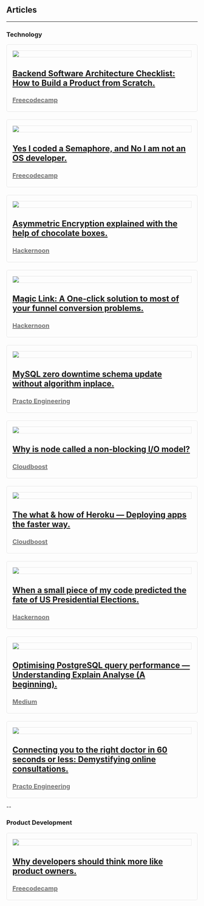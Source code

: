 ## Articles

---

### Technology

<div style="padding: 15px; border: 1px solid rgba(230, 230, 230, 1); border-radius: 5px">
<a href="https://www.freecodecamp.org/news/have-an-idea-want-to-build-a-product-from-scratch-heres-a-checklist-of-things-you-should-go-through-in-your-backend-software-architecture/" target="_blank">
  <div style="border: 1px solid rgba(230, 230, 230, 1)">
  <img src="images/product_scratch.jpeg?raw=true" style="height: inherit">
  </div>
  <div style="margin-top: 15px;">
    <h2 style="margin-bottom: 4px">Backend Software Architecture Checklist: How to Build a Product from Scratch.</h2>
    <h3 style="color: rgba(117, 117, 117, 1); margin-bottom: 5px">Freecodecamp</h3>
  </div>
</a>
</div>


<div style="padding: 15px; border: 1px solid rgba(230, 230, 230, 1); border-radius: 5px; margin-top: 20px">
<a href="https://medium.com/free-code-camp/yes-i-coded-a-semaphore-and-no-i-am-not-an-os-developer-c721650e1887" target="_blank">
  <div style="border: 1px solid rgba(230, 230, 230, 1)">
  <img src="images/semaphore.jpeg?raw=true" style="height: inherit">
  </div>
  <div style="margin-top: 15px;">
    <h2 style="margin-bottom: 4px">Yes I coded a Semaphore, and No I am not an OS developer.</h2>
    <h3 style="color: rgba(117, 117, 117, 1); margin-bottom: 5px">Freecodecamp</h3>
  </div>
</a>
</div>

<div style="padding: 15px; border: 1px solid rgba(230, 230, 230, 1); border-radius: 5px; margin-top: 20px">
<a href="https://medium.com/hackernoon/asymmetric-encryption-explained-using-chocolate-boxes-5a329ea6813e" target="_blank">
  <div style="border: 1px solid rgba(230, 230, 230, 1)">
  <img src="images/encryption.jpeg?raw=true" style="height: inherit">
  </div>
  <div style="margin-top: 15px;">
    <h2 style="margin-bottom: 4px">Asymmetric Encryption explained with the help of chocolate boxes.</h2>
    <h3 style="color: rgba(117, 117, 117, 1); margin-bottom: 5px">Hackernoon</h3>
  </div>
</a>
</div>

<div style="padding: 15px; border: 1px solid rgba(230, 230, 230, 1); border-radius: 5px; margin-top: 20px">
<a href="https://medium.com/hackernoon/magic-links-d680d410f8f7" target="_blank">
  <div style="border: 1px solid rgba(230, 230, 230, 1)">
  <img src="images/magic_link.png?raw=true" style="height: inherit">
  </div>
  <div style="margin-top: 15px;">
    <h2 style="margin-bottom: 4px">Magic Link: A One-click solution to most of your funnel conversion problems.</h2>
    <h3 style="color: rgba(117, 117, 117, 1); margin-bottom: 5px">Hackernoon</h3>
  </div>
</a>
</div>

<div style="padding: 15px; border: 1px solid rgba(230, 230, 230, 1); border-radius: 5px; margin-top: 20px">
<a href="https://medium.com/practo-engineering/mysql-zero-downtime-schema-update-without-algorithm-inplace-fd427ec5b681" target="_blank">
  <div style="border: 1px solid rgba(230, 230, 230, 1)">
  <img src="images/mysql.jpeg?raw=true" style="height: inherit">
  </div>
  <div style="margin-top: 15px;">
    <h2 style="margin-bottom: 4px">MySQL zero downtime schema update without algorithm inplace.</h2>
    <h3 style="color: rgba(117, 117, 117, 1); margin-bottom: 5px">Practo Engineering</h3>
  </div>
</a>
</div>

<div style="padding: 15px; border: 1px solid rgba(230, 230, 230, 1); border-radius: 5px; margin-top: 20px">
<a href="https://blog.cloudboost.io/why-is-node-called-a-non-blocking-i-o-model-eb639063bc14" target="_blank">
  <div style="border: 1px solid rgba(230, 230, 230, 1)">
  <img src="images/node.png?raw=true" style="height: inherit">
  </div>
  <div style="margin-top: 15px;">
    <h2 style="margin-bottom: 4px">Why is node called a non-blocking I/O model?</h2>
    <h3 style="color: rgba(117, 117, 117, 1); margin-bottom: 5px">Cloudboost</h3>
  </div>
</a>
</div>

<div style="padding: 15px; border: 1px solid rgba(230, 230, 230, 1); border-radius: 5px; margin-top: 20px">
<a href="https://blog.cloudboost.io/the-what-how-of-heroku-deploying-apps-the-faster-way-5bcb29e699e8" target="_blank">
  <div style="border: 1px solid rgba(230, 230, 230, 1)">
  <img src="images/heroku.png?raw=true" style="height: inherit">
  </div>
  <div style="margin-top: 15px;">
    <h2 style="margin-bottom: 4px">The what & how of Heroku — Deploying apps the faster way.</h2>
    <h3 style="color: rgba(117, 117, 117, 1); margin-bottom: 5px">Cloudboost</h3>
  </div>
</a>
</div>

<div style="padding: 15px; border: 1px solid rgba(230, 230, 230, 1); border-radius: 5px; margin-top: 20px">
<a href="https://medium.com/hackernoon/when-a-small-piece-of-my-code-predicted-the-fate-of-us-presidential-elections-e6f2a0cced4a" target="_blank">
  <div style="border: 1px solid rgba(230, 230, 230, 1)">
  <img src="images/sentiment_analysis.jpeg?raw=true" style="height: inherit">
  </div>
  <div style="margin-top: 15px;">
    <h2 style="margin-bottom: 4px">When a small piece of my code predicted the fate of US Presidential Elections.</h2>
    <h3 style="color: rgba(117, 117, 117, 1); margin-bottom: 5px">Hackernoon</h3>
  </div>
</a>
</div>

<div style="padding: 15px; border: 1px solid rgba(230, 230, 230, 1); border-radius: 5px; margin-top: 20px">
<a href="https://medium.com/@cosmos_sajal/optimising-postgresql-query-performance-understanding-explain-analyse-a-beginning-62a6f1d2bacb" target="_blank">
  <div style="border: 1px solid rgba(230, 230, 230, 1)">
  <img src="images/postgres.png?raw=true" style="height: inherit">
  </div>
  <div style="margin-top: 15px;">
    <h2 style="margin-bottom: 4px">Optimising PostgreSQL query performance — Understanding Explain Analyse (A beginning).</h2>
    <h3 style="color: rgba(117, 117, 117, 1); margin-bottom: 5px">Medium</h3>
  </div>
</a>
</div>

<div style="padding: 15px; border: 1px solid rgba(230, 230, 230, 1); border-radius: 5px; margin-top: 20px">
<a href="https://medium.com/practo-engineering/connecting-you-to-the-best-doctor-in-60-seconds-demystifying-practo-consult-791c437cf74a" target="_blank">
  <div style="border: 1px solid rgba(230, 230, 230, 1)">
  <img src="images/practo.png?raw=true" style="height: inherit">
  </div>
  <div style="margin-top: 15px;">
    <h2 style="margin-bottom: 4px">Connecting you to the right doctor in 60 seconds or less: Demystifying online consultations.</h2>
    <h3 style="color: rgba(117, 117, 117, 1); margin-bottom: 5px">Practo Engineering</h3>
  </div>
</a>
</div>

--

### Product Development

<div style="padding: 15px; border: 1px solid rgba(230, 230, 230, 1); border-radius: 5px">
<a href="https://medium.com/free-code-camp/why-should-a-developer-think-like-a-product-owner-c3f813e4ea93" target="_blank">
  <div style="border: 1px solid rgba(230, 230, 230, 1)">
  <img src="images/product.jpeg?raw=true" style="height: inherit">
  </div>
  <div style="margin-top: 15px;">
    <h2 style="margin-bottom: 4px">Why developers should think more like product owners.</h2>
    <h3 style="color: rgba(117, 117, 117, 1); margin-bottom: 5px">Freecodecamp</h3>
  </div>
</a>
</div>

